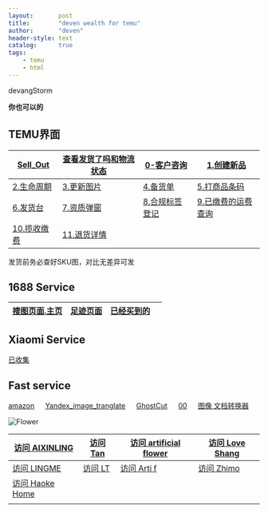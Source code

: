 ```yaml
---
layout:       post
title:        "deven wealth for temu"
author:       "deven"
header-style: text
catalog:      true
tags:
    - temu
    - html
---
```

 devangStorm

**你也可以的**

TEMU界面
------

| [Sell\_Out](https://seller.kuajingmaihuo.com/main/board/sku-sale-out) | [查看发货了吗和物流状态](https://seller.kuajingmaihuo.com/main/order-manager/shipping-list) | [0-客户咨询](https://seller.kuajingmaihuo.com/main/goods-consult/knowledge-base) | [1.创建新品](https://seller.kuajingmaihuo.com/goods/product/list) |
| ------------------------------------------------------------ | ------------------------------------------------------------ | ------------------------------------------------------------ | ------------------------------------------------------------ |
| [2.生命周期](https://seller.kuajingmaihuo.com/main/product/seller-select) | [3.更新图片](https://seller.kuajingmaihuo.com/main/product/material) | [4.备货单](https://seller.kuajingmaihuo.com/main/order-manage) | [5.打商品条码](https://seller.kuajingmaihuo.com/main/product/label) |
| [6.发货台](https://seller.kuajingmaihuo.com/main/order-manager/shipping-desk) | [7.资质弹窗](https://agentseller.temu.com/govern/upload-qualifications) | [8.合规标签登记](https://agentseller.temu.com/govern/compliant-live-photos) | [9.已缴费的运费查询]( https://seller.kuajingmaihuo.com/sc-finance/ws/bill-detail?billStatus=2&mallId=634418216517986&mallName=AmeeNest%20Adornement&entityType=0) |
| [10.揽收缴费](https://seller.kuajingmaihuo.com/sc-finance/ws/bill) | [11.退货详情](https://seller.kuajingmaihuo.com/wms/stock-mgt/return-order-mgt) |                                                              |                                                              |



发货前务必查好SKU图，对比无差异可发

1688 Service
------------

| [搜图页面.主页](https://www.1688.com/) | [足迹页面](https://purchase.1688.com/favorites/footprint.htm?spm=a262jm.22620049.quickentry.dmyfootpr.6e064aadn4t8Bh) | [已经买到的](https://work.1688.com/?_path_=/purchasemanagement/buyList&spm=null) |      |
| -------------------------------------- | ------------------------------------------------------------ | ------------------------------------------------------------ | ---- |

Xiaomi Service
--------------

[已收集](https://www.dianxiaomi.com/crawl/index.htm)  

Fast service
------------

[amazon](https://www.amazon.com/)   [Yandex\_image\_tranglate](https://translate.yandex.com/)   [GhostCut](https://cn.jollytoday.com/Image_Translation/)   [00](https://www.aconvert.com/cn/image/)   [图像 文档转换器](https://www.aconvert.com/cn/image/)  



![Flower](https://p1.ssl.qhmsg.com/t01393abe058f863617.jpg)

| [访问 AIXINLING](https://www.temu.com/2pcs--artificial-flower-used-for-wedding-party-wedding-arch-flower-party-flower-decoration-decorate-the-party-welcome-ceremony-logo-and-reception-background-flower-decoration-spring-summer-home-decor-g-601099537386280.html?_oak_mp_inf=EKiWmqOm1ogBGhZnb29kc19ianVwZXpfcmVjb21tZW5kIKTR3NuKMg%3D%3D&top_gallery_url=https%3A%2F%2Fimg.kwcdn.com%2Fproduct%2FFancyalgo%2FVirtualModelMatting%2Ff855ff7730b5d97477cc4f3c7d5a3d76.jpg&spec_gallery_id=2071533287&refer_page_sn=10032&refer_source=10016&freesia_scene=11&_oak_freesia_scene=11&_oak_rec_ext_1=Mzk5OA&_oak_gallery_order=51301784%2C1453248948%2C847869243%2C167624624%2C803101905%2C1984955960%2C233055022&refer_page_el_sn=200444&_x_sessn_id=nkmvkq7wpi&refer_page_name=goods&refer_page_id=10032_1720863634505_x2dhe3iiq2) | [访问 Tan](https://www.temu.com/1box-burnt-orange-artificial-flowers--orange-flowers-roses-artificial-dahlia-flowers-for-wedding-decorations-bridal-shower-flowers-birthday-flowers-combo-room-decor-home-decor-g-601099527411664.html?_oak_mp_inf=ENCvuZ6m1ogBGhZnb29kc194Mjh0eWRfcmVjb21tZW5kILWTod6KMg%3D%3D&top_gallery_url=https%3A%2F%2Fimg.kwcdn.com%2Fproduct%2FFancyalgo%2FVirtualModelMatting%2Fcded248fdd410cef155f4ded503cb28a.jpg&spec_gallery_id=2036286608&refer_page_sn=10032&refer_source=10016&freesia_scene=11&_oak_freesia_scene=11&_oak_rec_ext_1=MTI3Nw&_oak_gallery_order=1811244141%2C570408802%2C1852015085%2C657528980%2C1393750832%2C976323286&refer_page_el_sn=200444&_x_sessn_id=nkmvkq7wpi&refer_page_name=goods&refer_page_id=10032_1720868951390_0uq2gxsb3p) | [访问 artificial flower](https://www.temu.com/artificial-flower-m-49132807549.html?goods_id=601099545574946&_x_sessn_id=nkmvkq7wpi&refer_page_name=goods&refer_page_id=10032_1720869797033_prrvt4jnle&refer_page_sn=10032) | [访问 Love Shang](https://www.temu.com/goods.html?_bg_fs=1&goods_id=601099581603890&refer_page_el_sn=201265&refer_page_name=mall&refer_page_id=10040_1720870323396_vw85bx5915&refer_page_sn=10040&_x_sessn_id=en0tuyc5c2) |
| ------------------------------------------------------------ | ------------------------------------------------------------ | ------------------------------------------------------------ | ------------------------------------------------------------ |
| [访问 LINGME](https://www.temu.com/elegant-wedding-chair-back-floral-kit-1pc-artificial-flowers-for-engagement-outdoor-festivals-decor-rustic-wedding-decorations-wedding-decor-g-601099579161881.html?_oak_mp_inf=EJn6j7em1ogBGhVsZnptaDUzdXhqd29wZHdrZzF2Mm4g3YCI34oy&top_gallery_url=https%3A%2F%2Fimg.kwcdn.com%2Fproduct%2Ffancy%2F96a7b39d-b0f4-4e0f-b89c-87ab30214d48.jpg&spec_gallery_id=2153660393&refer_page_sn=10040&refer_source=10018&freesia_scene=14&_oak_freesia_scene=14&_oak_rec_ext_1=NTQ5&_oak_gallery_order=1262415750%2C1394253815%2C2114624701%2C162035678%2C984494202%2C45003885%2C243780896%2C1991358233%2C508078248&refer_page_el_sn=201265&refer_page_name=mall&refer_page_id=10040_1720870635072_3ue1ufil2w&_x_sessn_id=jaklrigj5o) | [访问 LT](https://www.temu.com/1pc-artificial-eucalyptus-garland-handcraft-artificial-rose-garlands-for-arch-wedding-table-ceremony-backdrop-home-decor-table-flower-wedding-banquet-decoration-western-restaurant-layout-wedding-photo-props-vine-g-601099533202397.html?_oak_page_source=810&refer_page_name=mall&refer_page_id=10040_1720870775282_jkqlxbk00o&refer_page_sn=10040&_x_sessn_id=ar1yg66yds) | [访问 Arti f](https://www.temu.com/1pc-new-wedding-birthday-party-banquet-signs-corner-flowers-wedding-welcome-water-signs-decorative-flowers-artificial-flowers-background-arch-flowers-wedding-birthday-party-photo-studio-shooting-props-g-601099551168498.html?_oak_page_source=810&refer_page_name=mall&refer_page_id=10040_1721001015219_8xgerchd5l&refer_page_sn=10040&_x_sessn_id=uvpafacpzv) | [访问 Zhimo](https://www.temu.com/mall.html?mall_id=11574881177&is_back=1) |
| [访问 Haoke Home](https://www.temu.com/1pc-wedding-chair-back-simulation-flower-outdoor-party-holiday-decoration-simulation-flower-layout-g-601099573118496.html?_oak_mp_inf=EKCMn7Sm1ogBGhZmbGFzaF9zYWxlX2xpc3RfMnppeXhiIMik6cqNMg%3D%3D&top_gallery_url=https%3A%2F%2Fimg.kwcdn.com%2Fproduct%2Ffancy%2F4163ddca-fdae-4342-964c-295736f1b9d3.jpg&spec_gallery_id=2137051134&refer_page_sn=10132&refer_source=0&freesia_scene=116&_oak_freesia_scene=116&_oak_rec_ext_1=OTI2&refer_page_el_sn=201401&_x_channel_src=1&_x_channel_scene=spike&_x_sessn_id=yduiyxskh8&refer_page_name=lightning-deals&refer_page_id=10132_1721633497649_8e4ek6be5v) |                                                              |                                                              |                                                              |
|                                                              |                                                              |                                                              |                                                              |



